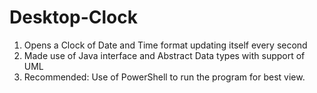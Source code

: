 # Desktop-Clock
1.	Opens a Clock of Date and Time format updating itself every second
2.	Made use of Java interface and Abstract Data types with support of UML
3.	Recommended: Use of PowerShell to run the program for best view.

